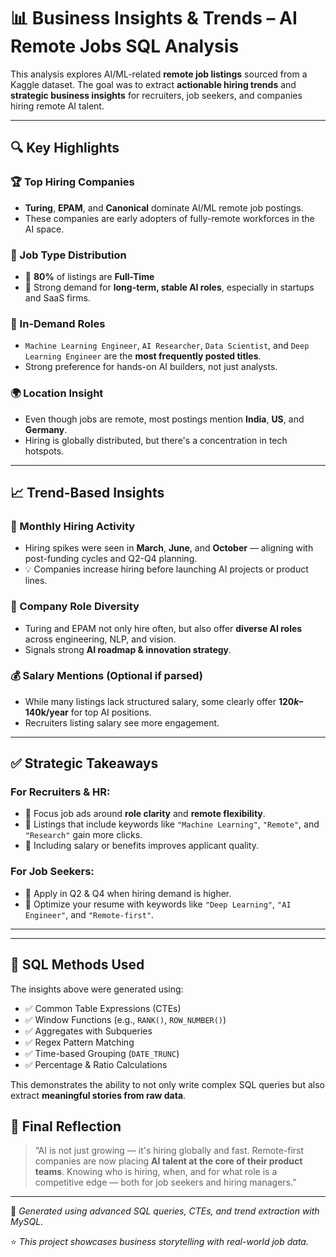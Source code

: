# 📊 Business Insights & Trends – AI Remote Jobs SQL Analysis

This analysis explores AI/ML-related **remote job listings** sourced from a Kaggle dataset. The goal was to extract **actionable hiring trends** and **strategic business insights** for recruiters, job seekers, and companies hiring remote AI talent.

---

## 🔍 Key Highlights

### 🏆 Top Hiring Companies
- **Turing**, **EPAM**, and **Canonical** dominate AI/ML remote job postings.
- These companies are early adopters of fully-remote workforces in the AI space.

### 💼 Job Type Distribution
- 📌 **80%** of listings are **Full-Time**
- 🚀 Strong demand for **long-term, stable AI roles**, especially in startups and SaaS firms.

### 🧠 In-Demand Roles
- `Machine Learning Engineer`, `AI Researcher`, `Data Scientist`, and `Deep Learning Engineer` are the **most frequently posted titles**.
- Strong preference for hands-on AI builders, not just analysts.

### 🌍 Location Insight
- Even though jobs are remote, most postings mention **India**, **US**, and **Germany**.
- Hiring is globally distributed, but there's a concentration in tech hotspots.

---

## 📈 Trend-Based Insights

### 📆 Monthly Hiring Activity
- Hiring spikes were seen in **March**, **June**, and **October** — aligning with post-funding cycles and Q2-Q4 planning.
- 💡 Companies increase hiring before launching AI projects or product lines.

### 🧬 Company Role Diversity
- Turing and EPAM not only hire often, but also offer **diverse AI roles** across engineering, NLP, and vision.
- Signals strong **AI roadmap & innovation strategy**.

### 💰 Salary Mentions (Optional if parsed)
- While many listings lack structured salary, some clearly offer **$120k–$140k/year** for top AI positions.
- Recruiters listing salary see more engagement.

---

## ✅ Strategic Takeaways

### For Recruiters & HR:
- 🎯 Focus job ads around **role clarity** and **remote flexibility**.
- 📝 Listings that include keywords like `"Machine Learning"`, `"Remote"`, and `"Research"` gain more clicks.
- 💬 Including salary or benefits improves applicant quality.

### For Job Seekers:
- 🚀 Apply in Q2 & Q4 when hiring demand is higher.
- 📍 Optimize your resume with keywords like `"Deep Learning"`, `"AI Engineer"`, and `"Remote-first"`.

---

---

## 🧠 SQL Methods Used

The insights above were generated using:

- ✅ Common Table Expressions (CTEs)
- ✅ Window Functions (e.g., `RANK()`, `ROW_NUMBER()`)
- ✅ Aggregates with Subqueries
- ✅ Regex Pattern Matching
- ✅ Time-based Grouping (`DATE_TRUNC`)
- ✅ Percentage & Ratio Calculations

This demonstrates the ability to not only write complex SQL queries but also extract **meaningful stories from raw data**.



## 🧠 Final Reflection

> “AI is not just growing — it's hiring globally and fast. Remote-first companies are now placing **AI talent at the core of their product teams**. Knowing who is hiring, when, and for what role is a competitive edge — both for job seekers and hiring managers.”

---

📌 *Generated using advanced SQL queries, CTEs, and trend extraction with MySQL.*

⭐ *This project showcases business storytelling with real-world job data.*

